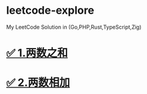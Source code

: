 # leetcode-explore

My LeetCode Solution in (Go,PHP,Rust,TypeScript,Zig)

# [✅ 1.两数之和](https://leetcode.cn/problems/two-sum/)

# [✅ 2.两数相加](https://leetcode.cn/problems/add-two-numbers/)

